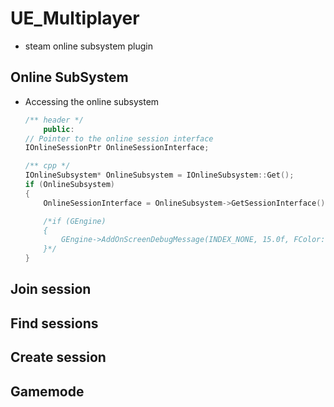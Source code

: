 # UE_Multiplayer
- steam online subsystem plugin

## Online SubSystem
- Accessing the online subsystem
  	```cpp
   	/** header */
      	public:
	// Pointer to the online session interface
	IOnlineSessionPtr OnlineSessionInterface;
   	```
   
  	```cpp
   	/** cpp */
  	IOnlineSubsystem* OnlineSubsystem = IOnlineSubsystem::Get();
	if (OnlineSubsystem)
	{
		OnlineSessionInterface = OnlineSubsystem->GetSessionInterface();

		/*if (GEngine)
		{
			GEngine->AddOnScreenDebugMessage(INDEX_NONE, 15.0f, FColor::Blue, FString::Printf(TEXT("Found subsystem %s"), *OnlineSubsystem->GetSubsystemName().ToString()));
		}*/
	}
  	```

## Join session

## Find sessions

## Create session

## Gamemode
